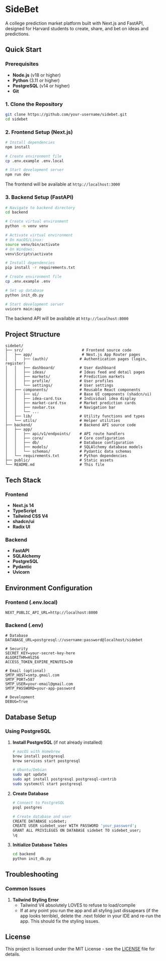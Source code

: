 # SideBet

A college prediction market platform built with Next.js and FastAPI, designed for Harvard students to create, share, and bet on ideas and predictions.

## Quick Start

### Prerequisites

- **Node.js** (v18 or higher)
- **Python** (3.11 or higher)
- **PostgreSQL** (v14 or higher)
- **Git**

### 1. Clone the Repository

```bash
git clone https://github.com/your-username/sidebet.git
cd sidebet
```

### 2. Frontend Setup (Next.js)

```bash
# Install dependencies
npm install

# Create environment file
cp .env.example .env.local

# Start development server
npm run dev
```

The frontend will be available at `http://localhost:3000`

### 3. Backend Setup (FastAPI)

```bash
# Navigate to backend directory
cd backend

# Create virtual environment
python -m venv venv

# Activate virtual environment
# On macOS/Linux:
source venv/bin/activate
# On Windows:
venv\Scripts\activate

# Install dependencies
pip install -r requirements.txt

# Create environment file
cp .env.example .env

# Set up database
python init_db.py

# Start development server
uvicorn main:app
```

The backend API will be available at `http://localhost:8000`

## Project Structure

```
sidebet/
├── src/                          # Frontend source code
│   ├── app/                      # Next.js App Router pages
│   │   ├── (auth)/              # Authentication pages (login, register)
│   │   ├── dashboard/           # User dashboard
│   │   ├── ideas/               # Ideas feed and detail pages
│   │   ├── markets/             # Prediction markets
│   │   ├── profile/             # User profiles
│   │   └── settings/            # User settings
│   ├── components/              # Reusable React components
│   │   ├── ui/                  # Base UI components (shadcn/ui)
│   │   ├── idea-card.tsx        # Individual idea display
│   │   ├── market-card.tsx      # Market prediction cards
│   │   ├── navbar.tsx           # Navigation bar
│   │   └── ...
│   ├── lib/                     # Utility functions and types
│   └── utils/                   # Helper utilities
├── backend/                     # Backend API source code
│   ├── app/
│   │   ├── api/v1/endpoints/    # API route handlers
│   │   ├── core/                # Core configuration
│   │   ├── db/                  # Database configuration
│   │   ├── models/              # SQLAlchemy database models
│   │   └── schemas/             # Pydantic data schemas
│   └── requirements.txt         # Python dependencies
├── public/                      # Static assets
└── README.md                    # This file
```

## Tech Stack

### Frontend
- **Next.js 14** 
- **TypeScript** 
- **Tailwind CSS V4** 
- **shadcn/ui**
- **Radix UI** 

### Backend
- **FastAPI** 
- **SQLAlchemy** 
- **PostgreSQL** 
- **Pydantic** 
- **Uvicorn** 

## Environment Configuration

### Frontend (.env.local)
```env
NEXT_PUBLIC_API_URL=http://localhost:8000
```

### Backend (.env)
```env
# Database
DATABASE_URL=postgresql://username:password@localhost/sidebet

# Security
SECRET_KEY=your-secret-key-here
ALGORITHM=HS256
ACCESS_TOKEN_EXPIRE_MINUTES=30

# Email (optional)
SMTP_HOST=smtp.gmail.com
SMTP_PORT=587
SMTP_USER=your-email@gmail.com
SMTP_PASSWORD=your-app-password

# Development
DEBUG=True
```

## Database Setup

### Using PostgreSQL

1. **Install PostgreSQL** (if not already installed)
   ```bash
   # macOS with Homebrew
   brew install postgresql
   brew services start postgresql
   
   # Ubuntu/Debian
   sudo apt update
   sudo apt install postgresql postgresql-contrib
   sudo systemctl start postgresql
   ```

2. **Create Database**
   ```bash
   # Connect to PostgreSQL
   psql postgres
   
   # Create database and user
   CREATE DATABASE sidebet;
   CREATE USER sidebet_user WITH PASSWORD 'your_password';
   GRANT ALL PRIVILEGES ON DATABASE sidebet TO sidebet_user;
   \q
   ```

3. **Initialize Database Tables**
   ```bash
   cd backend
   python init_db.py
   ```

## Troubleshooting

### Common Issues

1. **Tailwind Styling Error**
   - Tailwind V4 absolutely LOVES to refuse to load/compile
   - If at any point you run the app and all styling just dissapears (if the app looks terrible), delete the .next folder in your IDE and re-run the app. This should fix the styling issues.

## License

This project is licensed under the MIT License - see the [LICENSE](LICENSE) file for details.
